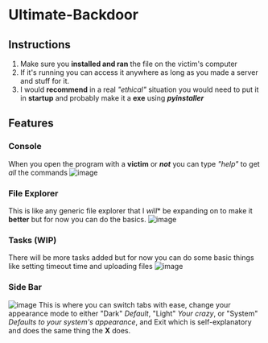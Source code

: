 # Ultimate-Backdoor
## Instructions
1. Make sure you **installed and ran** the file on the victim's computer
2. If it's running you can access it anywhere as long as you made a server and stuff for it.
3. I would **recommend** in a real *"ethical"* situation you would need to put it in **startup** and probably make it a **exe** using ***pyinstaller***

## Features
### Console
When you open the program with a **victim** or ***not*** you can type *"help"* to get *all* the commands
![image](https://github.com/Turnrp/Ultimate-Backdoor/assets/70816015/e1df1082-f69a-493f-b216-a2cd7728ee9e)
### File Explorer
This is like any generic file explorer that I *will** be expanding on to make it **better** but for now you can do the basics.
![image](https://github.com/Turnrp/Ultimate-Backdoor/assets/70816015/8466d15f-c27b-4c18-b774-638ae055507a)
### Tasks (WIP)
There will be more tasks added but for now you can do some basic things like setting timeout time and uploading files
![image](https://github.com/Turnrp/Ultimate-Backdoor/assets/70816015/70d0c94d-6b1c-47f2-b971-8f08b90f4057)
### Side Bar
![image](https://github.com/Turnrp/Ultimate-Backdoor/assets/70816015/af62a95c-66bc-4ccc-b587-79bfde238f01)
This is where you can switch tabs with ease, change your appearance mode to either "Dark" *Default*, "Light" *Your crazy*, or "System" *Defaults to your system's appearance*, and Exit which is self-explanatory and does the same thing the **X** does. 

